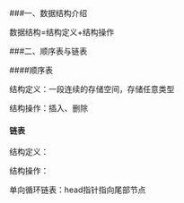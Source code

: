 ###一、数据结构介绍

数据结构=结构定义+结构操作

###二、顺序表与链表

####顺序表

结构定义：一段连续的存储空间，存储任意类型

结构操作：插入、删除

#### 链表

结构定义：

结构操作：

单向循环链表：head指针指向尾部节点